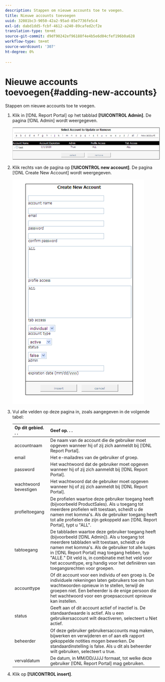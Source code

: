 ```yaml
---
description: Stappen om nieuwe accounts toe te voegen.
title: Nieuwe accounts toevoegen
uuid: 32081bc3-9050-42a2-95ad-85e7736fe5c4
exl-id: dabd1dd5-fcbf-4612-a240-89cafed2cf2e
translation-type: tm+mt
source-git-commit: d9df90242ef96188f4e4b5e6d04cfef196b0a628
workflow-type: tm+mt
source-wordcount: '307'
ht-degree: 0%

---
```


# Nieuwe accounts toevoegen{#adding-new-accounts}

Stappen om nieuwe accounts toe te voegen.

1. Klik in [!DNL Report Portal] op het tabblad **[!UICONTROL Admin]**. De pagina [!DNL Admin] wordt weergegeven.

   ![](assets/report_admintag2.png)

1. Klik rechts van de pagina op **[!UICONTROL new account]**. De pagina [!DNL Create New Account] wordt weergegeven.

   ![Stapinfo](assets/rptPort_scrn_AdminTab_createUser.png)

1. Vul alle velden op deze pagina in, zoals aangegeven in de volgende tabel:

   | Op dit gebied. . . | Geef op. . . |
   |---|---|
   | accountnaam | De naam van de account die de gebruiker moet opgeven wanneer hij of zij zich aanmeldt bij [!DNL Report Portal]. |
   | email | Het e-mailadres van de gebruiker of groep. |
   | password | Het wachtwoord dat de gebruiker moet opgeven wanneer hij of zij zich aanmeldt bij [!DNL Report Portal]. |
   | wachtwoord bevestigen | Het wachtwoord dat de gebruiker moet opgeven wanneer hij of zij zich aanmeldt bij [!DNL Report Portal]. |
   | profieltoegang | De profielen waartoe deze gebruiker toegang heeft (bijvoorbeeld ProductSales). Als u toegang tot meerdere profielen wilt toestaan, scheidt u de namen met komma&#39;s. Als de gebruiker toegang heeft tot alle profielen die zijn gekoppeld aan [!DNL Report Portal], typt u &quot;ALL&quot;. |
   | tabtoegang | De tabbladen waartoe deze gebruiker toegang heeft (bijvoorbeeld [!DNL Admin]). Als u toegang tot meerdere tabbladen wilt toestaan, scheidt u de namen met komma&#39;s. Als de gebruiker tot alle lusjes in [!DNL Report Portal] mag toegang hebben, typ &quot;ALLE.&quot; Dit veld is, in combinatie met het veld voor het accounttype, erg handig voor het definiëren van toegangsrechten voor groepen. |
   | accounttype | Of dit account voor een individu of een groep is. De individuele rekeningen laten gebruikers toe om hun wachtwoorden opnieuw in te stellen, terwijl de groepen niet. Een beheerder is de enige persoon die het wachtwoord voor een groepsaccount opnieuw kan instellen. |
   | status | Geeft aan of dit account actief of inactief is. De standaardwaarde is actief. Als u een gebruikersaccount wilt deactiveren, selecteert u Niet actief. |
   | beheerder | Of deze gebruiker gebruikersaccounts mag maken, bijwerken en verwijderen en of aan elk rapport gekoppelde notities mogen bewerken. De standaardinstelling is false. Als u dit als beheerder wilt gebruiken, selecteert u true. |
   | vervaldatum | De datum, in MM/DD/JJJJ formaat, tot welke deze gebruiker [!DNL Report Portal] mag gebruiken. |

1. Klik op **[!UICONTROL insert]**.
